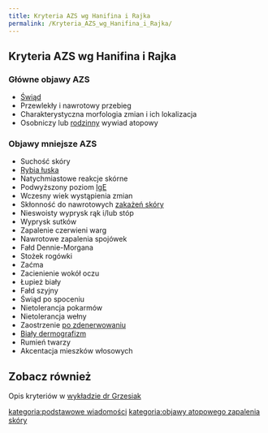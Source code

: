 ```yaml
---
title: Kryteria AZS wg Hanifina i Rajka
permalink: /Kryteria_AZS_wg_Hanifina_i_Rajka/
---
```


Kryteria AZS wg Hanifina i Rajka
--------------------------------

### Główne objawy AZS

-   [Świąd](/Świąd "wikilink")
-   Przewlekły i nawrotowy przebieg
-   Charakterystyczna morfologia zmian i ich lokalizacja
-   Osobniczy lub [rodzinny](/obciążenie_genetyczne "wikilink") wywiad atopowy

### Objawy mniejsze AZS

-   Suchość skóry
-   [Rybia łuska](/Rybia_łuska "wikilink")
-   Natychmiastowe reakcje skórne
-   Podwyższony poziom [IgE](/IgE "wikilink")
-   Wczesny wiek wystąpienia zmian
-   Skłonność do nawrotowych [zakażeń skóry](/infekcja_skóry "wikilink")
-   Nieswoisty wyprysk rąk i/lub stóp
-   Wyprysk sutków
-   Zapalenie czerwieni warg
-   Nawrotowe zapalenia spojówek
-   Fałd Dennie-Morgana
-   Stożek rogówki
-   Zaćma
-   Zacienienie wokół oczu
-   Łupież biały
-   Fałd szyjny
-   Świąd po spoceniu
-   Nietolerancja pokarmów
-   Nietolerancja wełny
-   Zaostrzenie [po zdenerwowaniu](/stres "wikilink")
-   [Biały dermografizm](/Biały_dermografizm "wikilink")
-   Rumień twarzy
-   Akcentacja mieszków włosowych

Zobacz również
--------------

Opis kryteriów w [wykładzie dr Grzesiak](/Wykład_dr_Ireny_Grzesiak#Dodatkowe_kryteria "wikilink")

[kategoria:podstawowe wiadomości](/kategoria:podstawowe_wiadomości "wikilink") [kategoria:objawy atopowego zapalenia skóry](/kategoria:objawy_atopowego_zapalenia_skóry "wikilink")